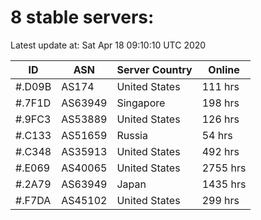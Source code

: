 # 8 stable servers:

Latest update at: Sat Apr 18 09:10:10 UTC 2020

| ID | ASN | Server Country | Online |
| -- | --- | -------------- | ------ |
| #.D09B | AS174 | United States | 111 hrs |
| #.7F1D | AS63949 | Singapore | 198 hrs |
| #.9FC3 | AS53889 | United States | 126 hrs |
| #.C133 | AS51659 | Russia | 54 hrs |
| #.C348 | AS35913 | United States | 492 hrs |
| #.E069 | AS40065 | United States | 2755 hrs |
| #.2A79 | AS63949 | Japan | 1435 hrs |
| #.F7DA | AS45102 | United States | 299 hrs |

